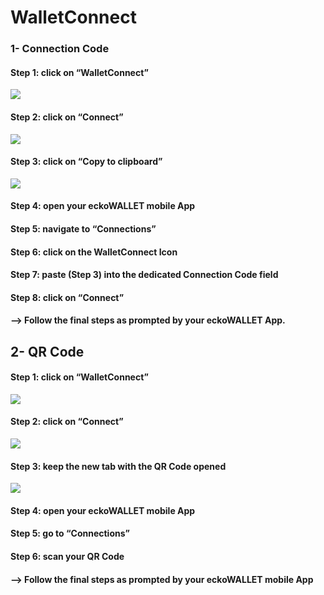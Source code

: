 # WalletConnect

### 1- Connection Code

#### Step 1: click on “WalletConnect”

![](https://1878373764-files.gitbook.io/~/files/v0/b/gitbook-x-prod.appspot.com/o/spaces%2FTUKiAxEiYoLtHxF0OqgG%2Fuploads%2FAoNzi6hapXn87EHJvYSy%2FScreenshot_20220915_152232%20\(1\).png?alt=media\&token=e4ec0485-e0f3-4c46-ad28-79fffc6e9d62)

#### Step 2: click on “Connect”

![](https://1878373764-files.gitbook.io/~/files/v0/b/gitbook-x-prod.appspot.com/o/spaces%2FTUKiAxEiYoLtHxF0OqgG%2Fuploads%2FymPXA1NTV5CrLnDcU6Ny%2Fimage.png?alt=media\&token=b43844b5-737d-4021-818a-327bc300903d)

#### Step 3: click on “Copy to clipboard”

![](https://1878373764-files.gitbook.io/~/files/v0/b/gitbook-x-prod.appspot.com/o/spaces%2FTUKiAxEiYoLtHxF0OqgG%2Fuploads%2FCjXfenq2DayyXOv0U9KC%2FScreenshot%202022-09-16%20at%2010.58.23.png?alt=media\&token=8d8d4301-fa09-4d70-88c6-e5b1ae6195b3)

#### Step 4: open your eckoWALLET mobile App

#### Step 5: navigate to “Connections”

#### Step 6: click on the WalletConnect Icon

#### Step 7: paste (Step 3) into the dedicated Connection Code field

#### Step 8: click on “Connect”

#### --> Follow the final steps as prompted by your eckoWALLET App.

## 2- QR Code

#### Step 1: click on “WalletConnect”

![](https://1878373764-files.gitbook.io/~/files/v0/b/gitbook-x-prod.appspot.com/o/spaces%2FTUKiAxEiYoLtHxF0OqgG%2Fuploads%2FAoNzi6hapXn87EHJvYSy%2FScreenshot_20220915_152232%20\(1\).png?alt=media\&token=e4ec0485-e0f3-4c46-ad28-79fffc6e9d62)

#### Step 2: click on “Connect”

![](https://1878373764-files.gitbook.io/~/files/v0/b/gitbook-x-prod.appspot.com/o/spaces%2FTUKiAxEiYoLtHxF0OqgG%2Fuploads%2FymPXA1NTV5CrLnDcU6Ny%2Fimage.png?alt=media\&token=b43844b5-737d-4021-818a-327bc300903d)

#### Step 3: keep the new tab with the QR Code opened

![](https://1878373764-files.gitbook.io/~/files/v0/b/gitbook-x-prod.appspot.com/o/spaces%2FTUKiAxEiYoLtHxF0OqgG%2Fuploads%2FzfsdtMxd8MuNcpCWKm8d%2FScreenshot%202022-09-16%20at%2010.58.23.png?alt=media\&token=6606b9ca-2f2a-41a9-9ee4-2cee293c5418)

#### Step 4: open your eckoWALLET mobile App

#### Step 5: go to “Connections”

#### Step 6: scan your QR Code

#### --> Follow the final steps as prompted by your eckoWALLET mobile App